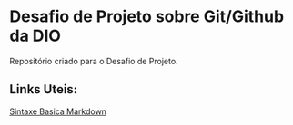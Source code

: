 # Desafio de Projeto sobre Git/Github da DIO
Repositório criado para o Desafio de Projeto.

## Links Uteis:
[Sintaxe Basica Markdown](https://www.markdownguide.org/basic-syntax/)
